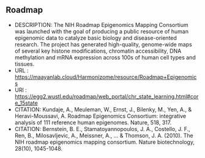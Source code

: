 ## Roadmap
- DESCRIPTION: The NIH Roadmap Epigenomics Mapping Consortium was launched with the goal of producing a public resource of human epigenomic data to catalyze basic biology and disease-oriented research. The project has generated high-quality, genome-wide maps of several key histone modifications, chromatin accessibility, DNA methylation and mRNA expression across 100s of human cell types and tissues. 
- URL : https://maayanlab.cloud/Harmonizome/resource/Roadmap+Epigenomics
- URl : https://egg2.wustl.edu/roadmap/web_portal/chr_state_learning.html#core_15state 
- CITATION: Kundaje, A., Meuleman, W., Ernst, J., Bilenky, M., Yen, A., & Heravi-Moussavi, A. Roadmap Epigenomics Consortium: integrative analysis of 111 reference human epigenomes. Nature, 518, 317.
- CITATION: Bernstein, B. E., Stamatoyannopoulos, J. A., Costello, J. F., Ren, B., Milosavljevic, A., Meissner, A., ... & Thomson, J. A. (2010). The NIH roadmap epigenomics mapping consortium. Nature biotechnology, 28(10), 1045-1048.
